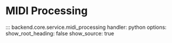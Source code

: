 # MIDI Processing

::: backend.core.service.midi_processing
    handler: python
    options:
      show_root_heading: false
      show_source: true
